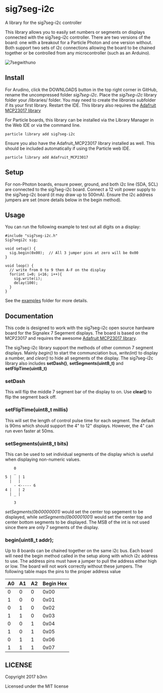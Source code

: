 # sig7seg-i2c

A library for the sig7seg-i2c controller

This library allows you to easily set numbers or segments on displays connected with the sig7seg-i2c controller. There are two versions of the board: one with a breakout for a Particle Photon and one version without. Both support two sets of i2c connections allowing the board to be chained together or be controlled from any microcontroller (such as an Arduino).

![7segwithuno](https://user-images.githubusercontent.com/449841/31311720-50c3250c-ab80-11e7-8966-6e89462dbd3e.jpg)

## Install

For Arudino, click the DOWNLOADS button in the top right corner in GitHub, rename the uncompressed folder *sig7seg-i2c*. Place the *sig7seg-i2c* library folder your <arduinosketchfolder>/libraries/ folder. You may need to create the *libraries* subfolder if its your first library. Restart the IDE. This library also requires the [Adafruit MCP23017 library](https://github.com/adafruit/Adafruit-MCP23017-Arduino-Library)

For Particle boards, this library can be installed via the Library Manager in the Web IDE or via the command line.
```
particle library add sig7seg-i2c
```
Ensure you also have the Adafruit_MCP23017 library installed as well. This should be included automatically if using the Particle web IDE. 
```
particle library add Adafruit_MCP23017
```

## Setup

For non-Photon boards, ensure power, ground, and both i2c line (SDA, SCL) are connected to the sig7seg-i2c board. Connect a 12 volt power supply to the sig7seg-i2c board (it may draw up to 500mA). Ensure the i2c address jumpers are set (more details below in the begin method).


## Usage

You can run the following example to test out all digits on a display:

```
#include "sig7seg-i2c.h"
Sig7segi2c sig;

void setup() {
  sig.begin(0x00);  // All 3 jumper pins at zero will be 0x00
}

void loop() {
  // write from 0 to 9 then A-F on the display
  for(int i=0; i<16; i++){
    sig.write(i);
    delay(100);
  }
}
```

See the [examples](examples) folder for more details.



## Documentation

This code is designed to work with the sig7seg-i2c open source hardware board for the Signalex 7 Segement displays. The board is based on the MCP23017 and requires the awesome [Adafruit MCP23017 library](https://github.com/adafruit/Adafruit-MCP23017-Arduino-Library). 

The sig7seg-i2c library support the methods of other common 7 segment displays. Mainly *begin()* to start the communciation bus, *write(int)* to display a number, and *clear()* to hide all segments of the display. The sig7seg-i2c library also includes **setDash()**, **setSegments(uint8_t)** and **setFlipTime(uint8_t)**

### setDash
This will flip the middle 7 segment bar of the display to on. Use **clear()** to flip the segment back off.

### setFlipTime(uint8_t millis)
This will set the length of control pulse time for each segment. The default is 90ms which should support the 4" to 12" displays. However, the 4" can run even faster at 50ms.  

### setSegments(uint8_t bits)
This can be used to set individual segments of the display which is useful when displaying non-numeric values. 

```
    0
    _
5 |   | 1
  |   |
    - <----- 6
4 |   | 2
  | _ |

    3
```
*setSegments(0b00000001)* would set the center top segement to be displayed, while *setSegments(0b00001001)* would set the center top and center bottom segments to be displayed. The MSB of the int is not used since there are only 7 segments of the display.

### begin(uint8_t addr);

Up to 8 boards can be chained together on the same i2c bus. Each board will need the begin method called in the setup along with which i2c address to use. The address pins must have a jumper to pull the address either high or low. The board will not work correctly without these jumpers. The following table maps the pins to the proper address value

| A0 | A1 | A2 | Begin Hex |
|----|----|----|-----------|
|  0 |  0 |  0 |  0x00     |
|  1 |  0 |  0 |  0x01     |
|  0 |  1 |  0 |  0x02     |
|  1 |  1 |  0 |  0x03     |
|  0 |  0 |  1 |  0x04     |
|  1 |  0 |  1 |  0x05     |
|  0 |  1 |  1 |  0x06     |
|  1 |  1 |  1 |  0x07     |


## LICENSE
Copyright 2017 b3nn

Licensed under the MIT license

